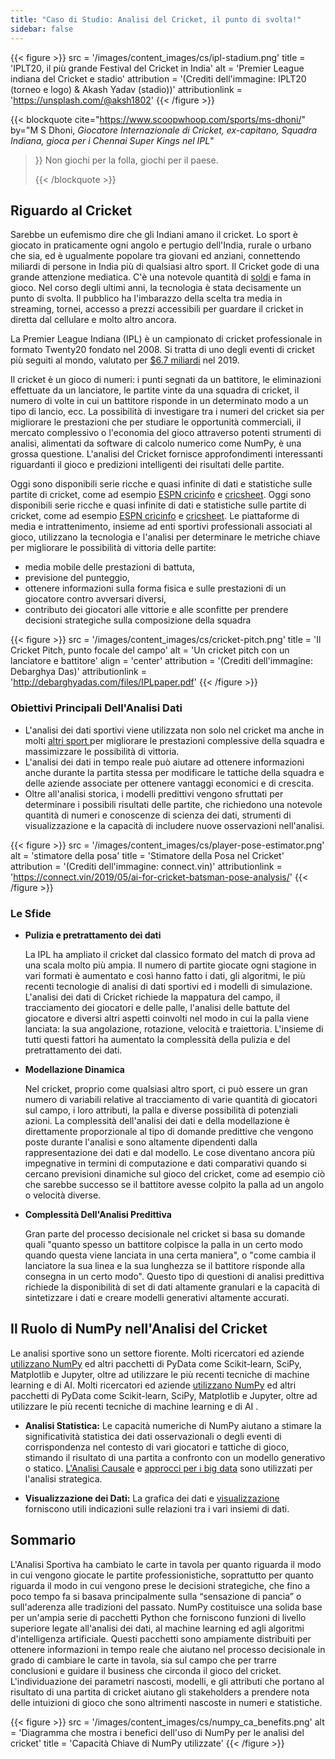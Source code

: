 ```yaml
---
title: "Caso di Studio: Analisi del Cricket, il punto di svolta!"
sidebar: false
---
```


{{< figure >}}
src = '/images/content_images/cs/ipl-stadium.png' title = 'IPLT20, il più grande Festival del Cricket in India' alt = 'Premier League indiana del Cricket e stadio' attribution = '(Crediti dell'immagine: IPLT20 (torneo e logo) & Akash Yadav (stadio))' attributionlink = 'https://unsplash.com/@aksh1802'
{{< /figure >}}

{{< blockquote cite="https://www.scoopwhoop.com/sports/ms-dhoni/" by="M S Dhoni, *Giocatore Internazionale di Cricket, ex-capitano, Squadra Indiana, gioca per i Chennai Super Kings nel IPL*"
> }} Non giochi per la folla, giochi per il paese. 
> 
> {{< /blockquote >}}

## Riguardo al Cricket

Sarebbe un eufemismo dire che gli Indiani amano il cricket. Lo sport è giocato in praticamente ogni angolo e pertugio dell'India, rurale o urbano che sia, ed è ugualmente popolare tra giovani ed anziani, connettendo miliardi di persone in India più di qualsiasi altro sport. Il Cricket gode di una grande attenzione mediatica. C'è una notevole quantità di [soldi](https://www.statista.com/topics/4543/indian-premier-league-ipl/) e fama in gioco. Nel corso degli ultimi anni, la tecnologia è stata decisamente un punto di svolta. Il pubblico ha l'imbarazzo della scelta tra media in streaming, tornei, accesso a prezzi accessibili per guardare il cricket in diretta dal cellulare e molto altro ancora.

La Premier League Indiana (IPL) è un campionato di cricket professionale in formato Twenty20 fondato nel 2008. Si tratta di uno degli eventi di cricket più seguiti al mondo, valutato per [$6.7 miliardi](https://en.wikipedia.org/wiki/Indian_Premier_League) nel 2019.

Il cricket è un gioco di numeri: i punti segnati da un battitore, le eliminazioni effettuate da un lanciatore, le partite vinte da una squadra di cricket, il numero di volte in cui un battitore risponde in un determinato modo a un tipo di lancio, ecc. La possibilità di investigare tra i numeri del cricket sia per migliorare le prestazioni che per studiare le opportunità commerciali, il mercato complessivo o l'economia del gioco attraverso potenti strumenti di analisi, alimentati da software di calcolo numerico come NumPy, è una grossa questione. L'analisi del Cricket fornisce approfondimenti interessanti riguardanti il gioco e predizioni intelligenti dei risultati delle partite.

Oggi sono disponibili serie ricche e quasi infinite di dati e statistiche sulle partite di cricket, come ad esempio [ESPN cricinfo](https://stats.espncricinfo.com/ci/engine/stats/index.html)  e [cricsheet](https://cricsheet.org). Oggi sono disponibili serie ricche e quasi infinite di dati e statistiche sulle partite di cricket, come ad esempio [ESPN cricinfo](https://stats.espncricinfo.com/ci/engine/stats/index.html)  e [cricsheet](https://cricsheet.org). Le piattaforme di media e intrattenimento, insieme ad enti sportivi professionali associati al gioco, utilizzano la tecnologia e l'analisi per determinare le metriche chiave per migliorare le possibilità di vittoria delle partite:

* media mobile delle prestazioni di battuta,
* previsione del punteggio,
* ottenere informazioni sulla forma fisica e sulle prestazioni di un giocatore contro avversari diversi,
* contributo dei giocatori alle vittorie e alle sconfitte per prendere decisioni strategiche sulla composizione della squadra

{{< figure >}}
src = '/images/content_images/cs/cricket-pitch.png' title = 'Il Cricket Pitch, punto focale del campo' alt = 'Un cricket pitch con un lanciatore e battitore' align = 'center' attribution = '(Crediti dell'immagine: Debarghya Das)' attributionlink = 'http://debarghyadas.com/files/IPLpaper.pdf'
{{< /figure >}}

### Obiettivi Principali Dell'Analisi Dati

* L'analisi dei dati sportivi viene utilizzata non solo nel cricket ma anche in molti  [altri sport ](https://adtmag.com/blogs/dev-watch/2017/07/sports-analytics.aspx) per migliorare le prestazioni complessive della squadra e massimizzare le possibilità di vittoria.
* L'analisi dei dati in tempo reale può aiutare ad ottenere informazioni anche durante la partita stessa per modificare le tattiche della squadra e delle aziende associate per ottenere vantaggi economici e di crescita.
* Oltre all'analisi storica, i modelli predittivi vengono sfruttati per determinare i possibili risultati delle partite, che richiedono una notevole quantità di numeri e conoscenze di scienza dei dati, strumenti di visualizzazione e la capacità di includere nuove osservazioni nell'analisi.

{{< figure >}}
src = '/images/content_images/cs/player-pose-estimator.png' alt = 'stimatore della posa' title = 'Stimatore della Posa nel Cricket' attribution = '(Crediti dell'immagine: connect.vin)' attributionlink = 'https://connect.vin/2019/05/ai-for-cricket-batsman-pose-analysis/'
{{< /figure >}}

### Le Sfide

* **Pulizia e pretrattamento dei dati**

  La IPL ha ampliato il cricket dal classico formato del match di prova ad una scala molto più ampia. Il numero di partite giocate ogni stagione in vari formati è aumentato e così hanno fatto i dati, gli algoritmi, le più recenti tecnologie di analisi di dati sportivi ed i modelli di simulazione. L'analisi dei dati di Cricket richiede la mappatura del campo, il tracciamento dei giocatori e delle palle, l'analisi delle battute del giocatore e diversi altri aspetti coinvolti nel modo in cui la palla viene lanciata: la sua angolazione, rotazione, velocità e traiettoria. L'insieme di tutti questi fattori ha aumentato la complessità della pulizia e del pretrattamento dei dati.

* **Modellazione Dinamica**

  Nel cricket, proprio come qualsiasi altro sport, ci può essere un gran numero di variabili relative al tracciamento di varie quantità di giocatori sul campo, i loro attributi, la palla e diverse possibilità di potenziali azioni. La complessità dell'analisi dei dati e della modellazione è direttamente proporzionale al tipo di domande predittive che vengono poste durante l'analisi e sono altamente dipendenti dalla rappresentazione dei dati e dal modello. Le cose diventano ancora più impegnative in termini di computazione e dati comparativi quando si cercano previsioni dinamiche sul gioco del cricket, come ad esempio ciò che sarebbe successo se il battitore avesse colpito la palla ad un angolo o velocità diverse.

* **Complessità Dell'Analisi Predittiva**

  Gran parte del processo decisionale nel cricket si basa su domande quali "quanto spesso un battitore colpisce la palla in un certo modo quando questa viene lanciata in una certa maniera", o "come cambia il lanciatore la sua linea e la sua lunghezza se il battitore risponde alla consegna in un certo modo". Questo tipo di questioni di analisi predittiva richiede la disponibilità di set di dati altamente granulari e la capacità di sintetizzare i dati e creare modelli generativi altamente accurati.

## Il Ruolo di NumPy nell'Analisi del Cricket

Le analisi sportive sono un settore fiorente. Molti ricercatori ed aziende [utilizzano NumPy](https://adtmag.com/blogs/dev-watch/2017/07/sports-analytics.aspx) ed altri pacchetti di PyData come Scikit-learn, SciPy, Matplotlib e Jupyter, oltre ad utilizzare le più recenti tecniche di machine learning e di AI.  Molti ricercatori ed aziende [utilizzano NumPy](https://adtmag.com/blogs/dev-watch/2017/07/sports-analytics.aspx) ed altri pacchetti di PyData come Scikit-learn, SciPy, Matplotlib e Jupyter, oltre ad utilizzare le più recenti tecniche di machine learning e di AI .

* **Analisi Statistica:** Le capacità numeriche di NumPy aiutano a stimare la significatività statistica dei dati osservazionali o degli eventi di corrispondenza nel contesto di vari giocatori e tattiche di gioco, stimando il risultato di una partita a confronto con un modello generativo o statico. [L'Analisi Causale](https://amplitude.com/blog/2017/01/19/causation-correlation) e [approcci per i big data](https://www.ncbi.nlm.nih.gov/pmc/articles/PMC4996805/) sono utilizzati per l'analisi strategica.

* **Visualizzazione dei Dati:** La grafica dei dati e [visualizzazione](https://towardsdatascience.com/advanced-sports-visualization-with-pandas-matplotlib-and-seaborn-9c16df80a81b) forniscono utili indicazioni sulle relazioni tra i vari insiemi di dati.

## Sommario

L'Analisi Sportiva ha cambiato le carte in tavola per quanto riguarda il modo in cui vengono giocate le partite professionistiche, soprattutto per quanto riguarda il modo in cui vengono prese le decisioni strategiche, che fino a poco tempo fa si basava principalmente sulla “sensazione di pancia” o sull'aderenza alle tradizioni del passato. NumPy costituisce una solida base per un'ampia serie di pacchetti Python che forniscono funzioni di livello superiore legate all'analisi dei dati, al machine learning ed agli algoritmi d'intelligenza artificiale. Questi pacchetti sono ampiamente distribuiti per ottenere informazioni in tempo reale che aiutano nel processo decisionale in grado di cambiare le carte in tavola, sia sul campo che per trarre conclusioni e guidare il business che circonda il gioco del cricket. L'individuazione dei parametri nascosti, modelli, e gli attributi che portano al risultato di una partita di cricket aiutano gli stakeholders a prendere nota delle intuizioni di gioco che sono altrimenti nascoste in numeri e statistiche.

{{< figure >}}
src = '/images/content_images/cs/numpy_ca_benefits.png' alt = 'Diagramma che mostra i benefici dell'uso di NumPy per le analisi del cricket' title = 'Capacità Chiave di NumPy utilizzate'
{{< /figure >}}
